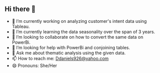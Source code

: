 ## Hi there 👋

<!--
**Danny10X3/Danny10X3** is a ✨ _special_ ✨ repository because its `README.md` (this file) appears on your GitHub profile.

Here are some ideas to get you started:
-->

- 🔭 I’m currently working on analyzing customer's intent data using Tableau.
- 🌱 I’m currently learning the data seasonality over the span of 3 years.
- 👯 I’m looking to collaborate on how to convert the same data on PowerBi.
- 🤔 I’m looking for help with PowerBi and conjoining tables.
- 💬 Ask me about thematic analysis using the given data.
- 📫 How to reach me: Ddaniels926@yahoo.com
- 😄 Pronouns: She/Her

